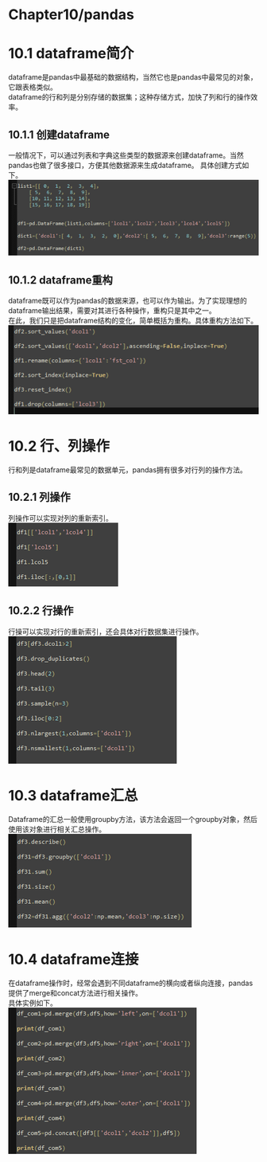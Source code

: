 # Chapter10/pandas  
# 10.1 dataframe简介  
dataframe是pandas中最基础的数据结构，当然它也是pandas中最常见的对象，它跟表格类似。  
dataframe的行和列是分别存储的数据集；这种存储方式，加快了列和行的操作效率。  

## 10.1.1 创建dataframe  
一般情况下，可以通过列表和字典这些类型的数据源来创建dataframe。当然pandas也做了很多接口，方便其他数据源来生成dataframe。
具体创建方式如下。  
![10_1](https://github.com/stone9693/python_basics/blob/master/source/10_1.png)  
## 10.1.2 dataframe重构
dataframe既可以作为pandas的数据来源，也可以作为输出。为了实现理想的dataframe输出结果，需要对其进行各种操作，重构只是其中之一。  
在此，我们只是把dataframe结构的变化，简单概括为重构。具体重构方法如下。  
![10_2](https://github.com/stone9693/python_basics/blob/master/source/10_2.png)  
# 10.2 行、列操作  
行和列是dataframe最常见的数据单元，pandas拥有很多对行列的操作方法。  
## 10.2.1 列操作  
列操作可以实现对列的重新索引。  
![10_3](https://github.com/stone9693/python_basics/blob/master/source/10_3.png)  
## 10.2.2 行操作  
行操可以实现对行的重新索引，还会具体对行数据集进行操作。  
![10_4](https://github.com/stone9693/python_basics/blob/master/source/10_4.png)  
# 10.3 dataframe汇总  
Dataframe的汇总一般使用groupby方法，该方法会返回一个groupby对象，然后使用该对象进行相关汇总操作。  
![10_5](https://github.com/stone9693/python_basics/blob/master/source/10_5.png)  
# 10.4 dataframe连接
在dataframe操作时，经常会遇到不同dataframe的横向或者纵向连接，pandas提供了merge和concat方法进行相关操作。  
具体实例如下。  
![10_6](https://github.com/stone9693/python_basics/blob/master/source/10_6.png)  

